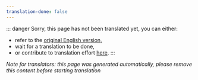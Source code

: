 ```yaml
---
translation-done: false
---
```

::: danger
Sorry, this page has not been translated yet, you can either:
- refer to the [original English version](<../../../zh/models/custom-sabers.md>),
- wait for a translation to be done,
- or contribute to translation effort [here](https://github.com/bsmg/wiki).
:::

_Note for translators: this page was generated automatically, please remove this content before starting translation_
